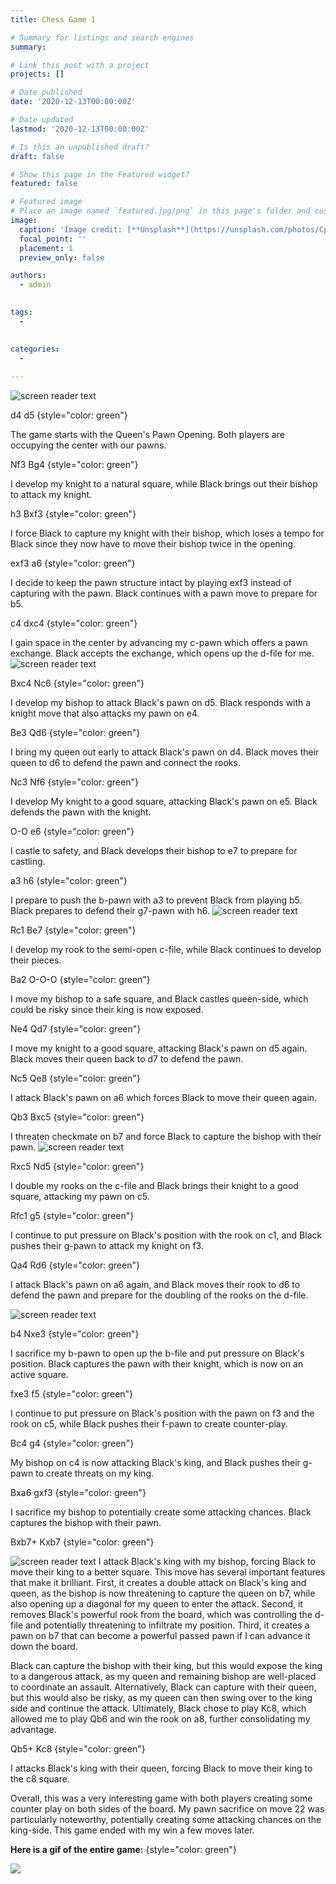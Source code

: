 ```yaml
---
title: Chess Game 1

# Summary for listings and search engines
summary: 

# Link this post with a project
projects: []

# Date published
date: '2020-12-13T00:00:00Z'

# Date updated
lastmod: '2020-12-13T00:00:00Z'

# Is this an unpublished draft?
draft: false

# Show this page in the Featured widget?
featured: false

# Featured image
# Place an image named `featured.jpg/png` in this page's folder and customize its options here.
image:
  caption: 'Image credit: [**Unsplash**](https://unsplash.com/photos/CpkOjOcXdUY)'
  focal_point: ''
  placement: 1
  preview_only: false

authors:
  - admin
  

tags:
  - 
  

categories:
  - 
  
---
```



![screen reader text](chess1.jpg "Starting Position")

d4 d5
{style="color: green"}

The game starts with the Queen's Pawn Opening. Both players are occupying the center with our pawns.

Nf3 Bg4
{style="color: green"}

I develop my knight to a natural square, while Black brings out their bishop to attack my knight.

h3 Bxf3
{style="color: green"}

I force Black to capture my knight with their bishop, which loses a tempo for Black since they now have to move their bishop twice in the opening.

exf3 a6
{style="color: green"}

I decide to keep the pawn structure intact by playing exf3 instead of capturing with the pawn. Black continues with a pawn move to prepare for b5.

c4 dxc4
{style="color: green"}

I gain space in the center by advancing my c-pawn which offers a pawn exchange. Black accepts the exchange, which opens up the d-file for me.
![screen reader text](chess2.jpg "Queen's Pawn Opening: Anti-Torre Attack")

Bxc4 Nc6
{style="color: green"}

I develop my bishop to attack Black's pawn on d5. Black responds with a knight move that also attacks my pawn on e4.

Be3 Qd6
{style="color: green"}

I bring my queen out early to attack Black's pawn on d4. Black moves their queen to d6 to defend the pawn and connect the rooks.

Nc3 Nf6
{style="color: green"}

I develop My knight to a good square, attacking Black's pawn on e5. Black defends the pawn with the knight.

O-O e6
{style="color: green"}

I castle to safety, and Black develops their bishop to e7 to prepare for castling.

a3 h6
{style="color: green"}

I prepare to push the b-pawn with a3 to prevent Black from playing b5. Black prepares to defend their g7-pawn with h6.
![screen reader text](chess3.jpg "Middle Game Beginning")

Rc1 Be7
{style="color: green"}

I develop my rook to the semi-open c-file, while Black continues to develop their pieces.

Ba2 O-O-O
{style="color: green"}

I move my bishop to a safe square, and Black castles queen-side, which could be risky since their king is now exposed.

Ne4 Qd7
{style="color: green"}

I move my knight to a good square, attacking Black's pawn on d5 again. Black moves their queen back to d7 to defend the pawn.

Nc5 Qe8
{style="color: green"}

I attack Black's pawn on a6 which forces Black to move their queen again.

Qb3 Bxc5
{style="color: green"}

I threaten checkmate on b7 and force Black to capture the bishop with their pawn.
![screen reader text](chess4.jpg "Cohort Breakdown")

Rxc5 Nd5
{style="color: green"}

I double my rooks on the c-file and Black brings their knight to a good square, attacking my pawn on c5.

Rfc1 g5
{style="color: green"}

I continue to put pressure on Black's position with the rook on c1, and Black pushes their g-pawn to attack my knight on f3.

Qa4 Rd6
{style="color: green"}

I attack Black's pawn on a6 again, and Black moves their rook to d6 to defend the pawn and prepare for the doubling of the rooks on the d-file.

![screen reader text](chess5.jpg "Middle Game Continued")

b4 Nxe3
{style="color: green"}

I sacrifice my b-pawn to open up the b-file and put pressure on Black's position. Black captures the pawn with their knight, which is now on an active square.


fxe3 f5
{style="color: green"}

I continue to put pressure on Black's position with the pawn on f3 and the rook on c5, while Black pushes their f-pawn to create counter-play.

Bc4 g4
{style="color: green"}

My bishop on c4 is now attacking Black's king, and Black pushes their g-pawn to create threats on my king.

Bxa6 gxf3
{style="color: green"}

I sacrifice my bishop to potentially create some attacking chances. Black captures the bishop with their pawn.

Bxb7+ Kxb7
{style="color: green"}

![screen reader text](brilliant3.jpg "Brilliant Move")
I attack Black's king with my bishop, forcing Black to move their king to a better square. This move has several important features that make it brilliant. First, it creates a double attack on Black's king and queen, as the bishop is now threatening to capture the queen on b7, while also opening up a diagonal for my queen to enter the attack. Second, it removes Black's powerful rook from the board, which was controlling the d-file and potentially threatening to infiltrate my position. Third, it creates a pawn on b7 that can become a powerful passed pawn if I can advance it down the board.

Black can capture the bishop with their king, but this would expose the king to a dangerous attack, as my queen and remaining bishop are well-placed to coordinate an assault. Alternatively, Black can capture with their queen, but this would also be risky, as my queen can then swing over to the king side and continue the attack. Ultimately, Black chose to play Kc8, which allowed me to play Qb6 and win the rook on a8, further consolidating my advantage.

Qb5+ Kc8
{style="color: green"}

I attacks Black's king with their queen, forcing Black to move their king to the c8 square.

Overall, this was a very interesting game with both players creating some counter play on both sides of the board. My pawn sacrifice on move 22 was particularly noteworthy, potentially creating some attacking chances on the king-side. This game ended with my win a few moves later.

**Here is a gif of the entire game:**
{style="color: green"}

![](https://media.giphy.com/media/v1.Y2lkPTc5MGI3NjExODY1YzRhOWQwY2RkZDY3NWVlNmU2NWVlMjhhNTIwZDk0NWMzOTYxZCZjdD1n/lrBdQb0hHd6lPPHsey/giphy.gif)
